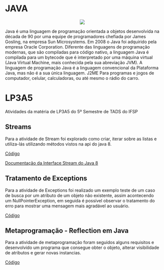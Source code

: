 # JAVA
<p align="center">
  <img src="https://inforchannel.com.br/wp-content/uploads/2021/03/e2d2f80e-java-logo.png"/>
<p>

Java é uma linguagem de programação orientada a objetos desenvolvida na década de 90 por uma equipe de programadores chefiada por James Gosling, na empresa Sun Microsystems. Em 2008 o Java foi adquirido pela empresa Oracle Corporation. 
Diferente das linguagens de programação modernas, que são compiladas para código nativo, a linguagem Java é compilada para um bytecode que é interpretado por uma máquina virtual (Java Virtual Machine, mais conhecida pela sua abreviação JVM). A linguagem de programação Java é a linguagem convencional da Plataforma Java, mas não é a sua única linguagem. J2ME Para programas e jogos de computador, celular, calculadoras, ou até mesmo o rádio do carro. 

# LP3A5

Atividades da matéria de LP3A5 do 5º Semestre de TADS do IFSP

## Streams
Para a atividade de Stream foi explorado como criar, iterar sobre as listas e utiliza-lás utilizando métodos vistos na api do java 8.

[Código](https://github.com/IgorNathan22/LP3A5/tree/main/Stream)

[Documentação da Interface Stream do Java 8](https://docs.oracle.com/javase/8/docs/api/java/util/stream/Stream.html)

## Tratamento de Exceptions
Para a atividade de Exceptions foi realizado um exemplo teste de um caso de busca por um atributo de um objeto não existente, assim acontecendo um NullPointerException, em seguida é possível observar o tratamento do erro para mostrar uma mensagem mais agradável ao usuário.

[Código](https://github.com/IgorNathan22/LP3A5/tree/main/exceptions)

## Metaprogramação - Reflection em Java
Para a atividade de metaprogramação foram seguidos alguns requisitos e desenvolvido um programa que consegue obter o objeto, alterar visibilidade de atributos e gerar novas instancias.

[Código](https://github.com/IgorNathan22/LP3A5/tree/main/Metaprogram)
